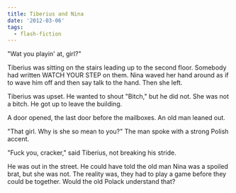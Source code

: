 ```yaml
---
title: Tiberius and Nina
date: '2012-03-06'
tags:
  - flash-fiction
---
```


"Wat you playin' at, girl?"

Tiberius was sitting on the stairs leading up to the second floor. Somebody had
written WATCH YOUR STEP on them. Nina waved her hand around as if to wave him
off and then say talk to the hand. Then she left.

<!-- truncate -->

Tiberius was upset. He wanted to shout "Bitch," but he did not. She was not a
bitch. He got up to leave the building.

A door opened, the last door before the mailboxes. An old man leaned out.

"That girl. Why is she so mean to you?" The man spoke with a strong Polish
accent.

"Fuck you, cracker," said Tiberius, not breaking his stride.

He was out in the street. He could have told the old man Nina was a spoiled
brat, but she was not. The reality was, they had to play a game before they
could be together. Would the old Polack understand that?
